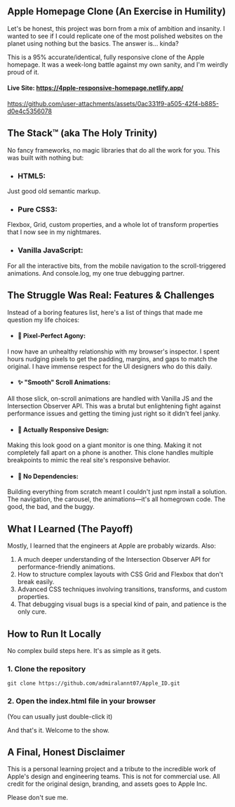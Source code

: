 ## Apple Homepage Clone (An Exercise in Humility)
Let's be honest, this project was born from a mix of ambition and insanity. I wanted to see if I could replicate one of the most polished websites on the planet using nothing but the basics. The answer is... kinda?

This is a 95% accurate/identical, fully responsive clone of the Apple homepage. It was a week-long battle against my own sanity, and I'm weirdly proud of it.

#### Live Site: https://4pple-responsive-homepage.netlify.app/



https://github.com/user-attachments/assets/0ac331f9-a505-42f4-b885-d0e4c5356078



## The Stack™ (aka The Holy Trinity)
No fancy frameworks, no magic libraries that do all the work for you. This was built with nothing but:

- ### HTML5: 
Just good old semantic markup.

- ### Pure CSS3: 
Flexbox, Grid, custom properties, and a whole lot of transform properties that I now see in my nightmares.

- ### Vanilla JavaScript: 
For all the interactive bits, from the mobile navigation to the scroll-triggered animations. And console.log, my one true debugging partner.

## The Struggle Was Real: Features & Challenges
Instead of a boring features list, here's a list of things that made me question my life choices:

+ #### 🎨 Pixel-Perfect Agony: 
I now have an unhealthy relationship with my browser's inspector. I spent hours nudging pixels to get the padding, margins, and gaps to match the original. I have immense respect for the UI designers who do this daily.

+ #### ✨ "Smooth" Scroll Animations: 
All those slick, on-scroll animations are handled with Vanilla JS and the Intersection Observer API. This was a brutal but enlightening fight against performance issues and getting the timing just right so it didn't feel janky.

+ #### 📱 Actually Responsive Design: 
Making this look good on a giant monitor is one thing. Making it not completely fall apart on a phone is another. This clone handles multiple breakpoints to mimic the real site's responsive behavior.

+ #### 🧐 No Dependencies: 
Building everything from scratch meant I couldn't just npm install a solution. The navigation, the carousel, the animations—it's all homegrown code. The good, the bad, and the buggy.

## What I Learned (The Payoff)
Mostly, I learned that the engineers at Apple are probably wizards. Also:
1. A much deeper understanding of the Intersection Observer API for performance-friendly animations.
2. How to structure complex layouts with CSS Grid and Flexbox that don't break easily.
3. Advanced CSS techniques involving transitions, transforms, and custom properties.
4. That debugging visual bugs is a special kind of pain, and patience is the only cure.

## How to Run It Locally
No complex build steps here. It's as simple as it gets.

### 1. Clone the repository
```git clone https://github.com/admiralannt07/Apple_ID.git```

### 2. Open the index.html file in your browser
(You can usually just double-click it)

And that's it. Welcome to the show.

## A Final, Honest Disclaimer
This is a personal learning project and a tribute to the incredible work of Apple's design and engineering teams. This is not for commercial use. All credit for the original design, branding, and assets goes to Apple Inc.

Please don't sue me. 
